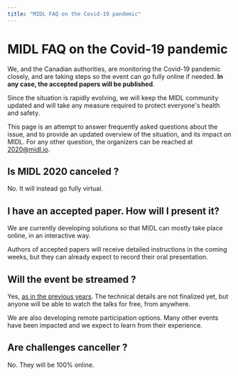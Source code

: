 ```yaml
---
title: "MIDL FAQ on the Covid-19 pandemic"
---
```


# MIDL FAQ on the Covid-19 pandemic

We, and the Canadian authorities, are monitoring the Covid-19 pandemic closely, and are taking steps so the event can go fully online if needed.
**In any case, the accepted papers will be published**.

Since the situation is rapidly evolving, we will keep the MIDL community updated and will take any measure required to protect everyone's health and safety.

This page is an attempt to answer frequently asked questions about the issue, and to provide an updated overview of the situation, and its impact on MIDL.
For any other question, the organizers can be reached at [2020@midl.io](mailto:2020@midl.io).


## Is MIDL 2020 canceled ?
No. It will instead go fully virtual.


## I have an accepted paper. How will I present it?
We are currently developing solutions so that MIDL can mostly take place online, in an interactive way.

Authors of accepted papers will receive detailed instructions in the coming weeks, but they can already expect to record their oral presentation.

## Will the event be streamed ?
Yes, [as in the previous years](https://www.youtube.com/channel/UCd87UPUTt-oqTeGi8fQw-_w). The technical details are not finalized yet, but anyone will be able to watch the talks for free, from anywhere.

We are also developing remote participation options. Many other events have been impacted and we expect to learn from their experience.


## Are challenges canceller ?
No. They will be 100% online.
